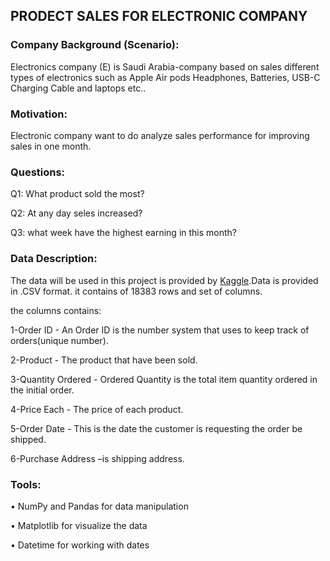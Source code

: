 ## PRODECT SALES FOR ELECTRONIC COMPANY 


### Company Background (Scenario):

Electronics company (E) is Saudi Arabia-company based on sales different types of electronics such as Apple Air pods Headphones, Batteries, USB-C Charging Cable and laptops etc..

### Motivation:

Electronic company want to do analyze sales performance for improving sales in one month.


### Questions:

Q1: What product sold the most?

Q2: At any day seles increased?

Q3: what week have the highest earning in this month?


### Data Description:

The data will be used in this project is provided by <a href="https://www.kaggle.com/knightbearr/sales-product-data">Kaggle</a>.Data is provided in .CSV format. it contains of 18383 rows and set of columns.

the columns contains:

1-Order ID - An Order ID is the number system that uses to keep track of orders(unique number).

2-Product - The product that have been sold.

3-Quantity Ordered - Ordered Quantity is the total item quantity ordered in the initial order.

4-Price Each - The price of each product.

5-Order Date - This is the date the customer is requesting the order be shipped.

6-Purchase Address –is shipping address.


### Tools:

•	NumPy and Pandas for data manipulation

•	Matplotlib for visualize the data

•	Datetime for working with dates


